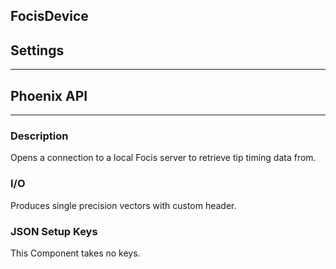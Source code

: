 ## FocisDevice
## Settings
___
## Phoenix API
___
### Description

Opens a connection to a local Focis server to retrieve tip timing data from.

### I/O

Produces single precision vectors with custom header.

### JSON Setup Keys

This Component takes no keys.
